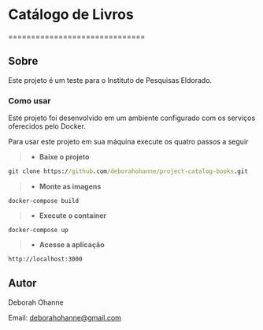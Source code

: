 # Catálogo de Livros
==============================

## Sobre
Este projeto é um teste para o Instituto de Pesquisas Eldorado.

### Como usar
Este projeto foi desenvolvido em um ambiente configurado com os serviços oferecidos pelo Docker. 

Para usar este projeto em sua máquina execute os quatro passos a seguir

> - **Baixe o projeto**
```cmd
git clone https://github.com/deborahohanne/project-catalog-books.git
```
> - **Monte as imagens**
```
docker-compose build
```

> - **Execute o container**
```
docker-compose up
```

> - **Acesse a aplicação**
```
http://localhost:3000
```

## Autor
Deborah Ohanne

Email: <deborahohanne@gmail.com>
